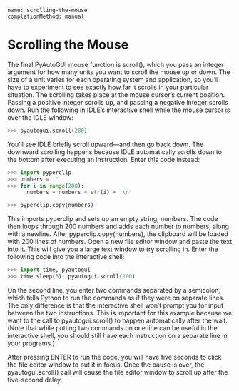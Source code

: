 ```ngMeta
name: scrolling-the-mouse
completionMethod: manual
```
# Scrolling the Mouse
The final PyAutoGUI mouse function is scroll(), which you pass an integer argument for how many units you want to scroll the mouse up or down. The size of a unit varies for each operating system and application, so you’ll have to experiment to see exactly how far it scrolls in your particular situation. The scrolling takes place at the mouse cursor’s current position. Passing a positive integer scrolls up, and passing a negative integer scrolls down. Run the following in IDLE’s interactive shell while the mouse cursor is over the IDLE window:

```python
>>> pyautogui.scroll(200)
```
You’ll see IDLE briefly scroll upward—and then go back down. The downward scrolling happens because IDLE automatically scrolls down to the bottom after executing an instruction. Enter this code instead:

```python
>>> import pyperclip
>>> numbers = ''
>>> for i in range(200):
      numbers = numbers + str(i) + '\n'

>>> pyperclip.copy(numbers)
```
This imports pyperclip and sets up an empty string, numbers. The code then loops through 200 numbers and adds each number to numbers, along with a newline. After pyperclip.copy(numbers), the clipboard will be loaded with 200 lines of numbers. Open a new file editor window and paste the text into it. This will give you a large text window to try scrolling in. Enter the following code into the interactive shell:

```python
>>> import time, pyautogui
>>> time.sleep(5); pyautogui.scroll(100)
```
On the second line, you enter two commands separated by a semicolon, which tells Python to run the commands as if they were on separate lines. The only difference is that the interactive shell won’t prompt you for input between the two instructions. This is important for this example because we want to the call to pyautogui.scroll() to happen automatically after the wait. (Note that while putting two commands on one line can be useful in the interactive shell, you should still have each instruction on a separate line in your programs.)

After pressing ENTER to run the code, you will have five seconds to click the file editor window to put it in focus. Once the pause is over, the pyautogui.scroll() call will cause the file editor window to scroll up after the five-second delay.

